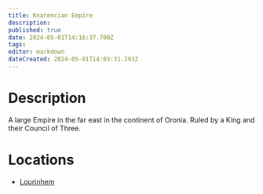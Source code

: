 ```yaml
---
title: Knarencian Empire
description: 
published: true
date: 2024-05-01T14:16:37.700Z
tags: 
editor: markdown
dateCreated: 2024-05-01T14:03:31.293Z
---
```


# Description
A large Empire in the far east in the continent of Oronia. Ruled by a King and their Council of Three.

# Locations
- [Lourinhem](/Places/KnarencianEmpire/Lourinhem)